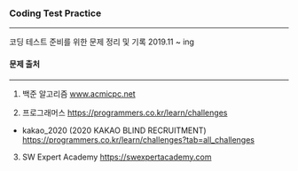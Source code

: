 ### Coding Test Practice
-------------------------

코딩 테스트 준비를 위한 문제 정리 및 기록
2019.11 ~ ing

#### 문제 출처
*************

1. 백준 알고리즘
www.acmicpc.net

2. 프로그래머스
https://programmers.co.kr/learn/challenges

  
  - kakao_2020 (2020 KAKAO BLIND RECRUITMENT)
  https://programmers.co.kr/learn/challenges?tab=all_challenges
  

3. SW Expert Academy
https://swexpertacademy.com
